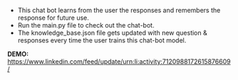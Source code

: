 - This chat bot learns from the user the responses and remembers the response for future use.
- Run the main.py file to check out the chat-bot.
- The knowledge_base.json file gets updated with new question & responses every time the user trains this chat-bot model.

**DEMO:** https://www.linkedin.com/feed/update/urn:li:activity:7120988172615876609/
